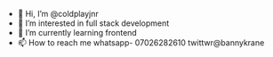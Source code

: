 - 👋 Hi, I’m @coldplayjnr
- 👀 I’m interested in full stack development
- 🌱 I’m currently learning frontend
- 📫 How to reach me whatsapp- 07026282610 twittwr@bannykrane

<!---
coldplayjnr/coldplayjnr is a ✨ special ✨ repository because its `README.md` (this file) appears on your GitHub profile.
You can click the Preview link to take a look at your changes.
--->

